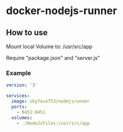# docker-nodejs-runner

## How to use
Mount local Volume to: /usr/src/app

Require "package.json" and "server.js"

### Example
```yml
version: '3'

services:
  image: skyface753/nodejsrunner
  ports:
    - 8451:8451
  volumes:
    - ./NodeJsFiles:/usr/src/app
    